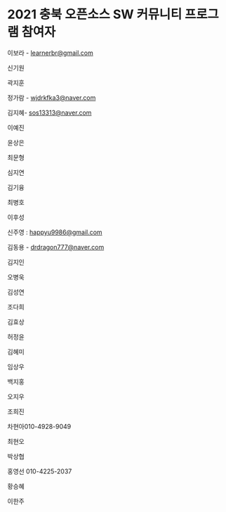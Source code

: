 # 2021 충북 오픈소스 SW 커뮤니티 프로그램 참여자

이보라 - learnerbr@gmail.com

신기원

곽지훈

정가람 - wjdrkfka3@naver.com

김지혜- sos13313@naver.com

이예진

윤상은

최문형

심지연

김기융

최병호

이후성

신주영 : happyu9986@gmail.com

김동용 - drdragon777@naver.com

김지인

오병욱

김성연

조다희

김효상

허정윤

김혜미

임상우

백지홍

오지우

조희진

차현아010-4928-9049

최현오

박상협

홍영선 010-4225-2037

황승혜

이한주
